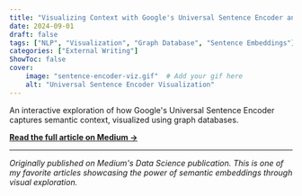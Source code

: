 ```yaml
---
title: "Visualizing Context with Google's Universal Sentence Encoder and GraphDB"
date: 2024-09-01
draft: false
tags: ["NLP", "Visualization", "Graph Database", "Sentence Embeddings"]
categories: ["External Writing"]
ShowToc: false
cover:
    image: "sentence-encoder-viz.gif"  # Add your gif here
    alt: "Universal Sentence Encoder Visualization"
---
```


An interactive exploration of how Google's Universal Sentence Encoder captures semantic context, visualized using graph databases.

[**Read the full article on Medium →**](https://medium.com/data-science/visualizing-context-with-googles-universal-sentence-encoder-and-graphdb-c5f92b2f3db3)

---

*Originally published on Medium's Data Science publication. This is one of my favorite articles showcasing the power of semantic embeddings through visual exploration.*
